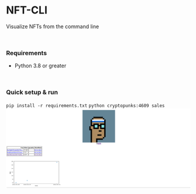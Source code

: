 <h1>NFT-CLI</h1>
<p>Visualize NFTs from the command line</p>
<br/>
<h3>Requirements</h3>
<ul>
<li>Python 3.8 or greater</li>
</ul>
<br/>
<h3>Quick setup & run</h3>
<code>pip install -r requirements.txt</code>
<code>python cryptopunks:4609 sales</code>
<br/>
<img src="/examples/python_cryptopunks4609_sales.jpeg" />
